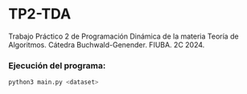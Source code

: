# TP2-TDA
Trabajo Práctico 2 de Programación Dinámica de la materia Teoría de Algoritmos. Cátedra Buchwald-Genender. FIUBA. 2C 2024.

### Ejecución del programa:

```bash
python3 main.py <dataset>